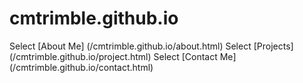 # cmtrimble.github.io

Select [About Me] (/cmtrimble.github.io/about.html)
Select [Projects] (/cmtrimble.github.io/project.html)
Select [Contact Me] (/cmtrimble.github.io/contact.html)
